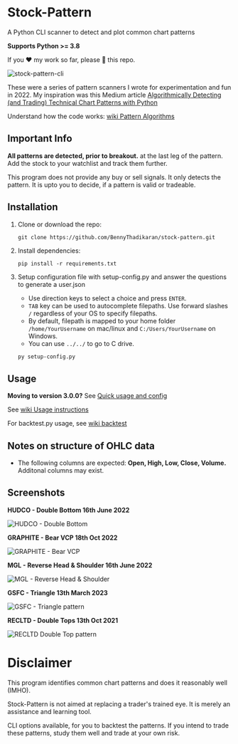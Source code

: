 # Stock-Pattern

A Python CLI scanner to detect and plot common chart patterns

**Supports Python >= 3.8**

If you :heart: my work so far, please :star2: this repo.

![stock-pattern-cli](https://res.cloudinary.com/doyu4uovr/image/upload/s--CieAES1A--/c_scale,f_auto,w_800/v1716034129/stock-pattern/stock-pattern-cli-v3_z92axi.png)

These were a series of pattern scanners I wrote for experimentation and fun in 2022. My inspiration was this Medium article [Algorithmically Detecting (and Trading) Technical Chart Patterns with Python](https://medium.com/automation-generation/algorithmically-detecting-and-trading-technical-chart-patterns-with-python-c577b3a396ed)

Understand how the code works: [wiki Pattern Algorithms](https://github.com/BennyThadikaran/stock-pattern/wiki/Pattern-Algorithms)

## Important Info

**All patterns are detected, prior to breakout.** at the last leg of the pattern. Add the stock to your watchlist and track them further.

This program does not provide any buy or sell signals. It only detects the pattern. It is upto you to decide, if a pattern is valid or tradeable.

## Installation

1. Clone or download the repo:

   ```
   git clone https://github.com/BennyThadikaran/stock-pattern.git
   ```

2. Install dependencies:

   ```
   pip install -r requirements.txt
   ```

3. Setup configuration file with setup-config.py and answer the questions to generate a user.json

   - Use direction keys to select a choice and press `ENTER`.
   - `TAB` key can be used to autocomplete filepaths. Use forward slashes `/` regardless of your OS to specify filepaths.
   - By default, filepath is mapped to your home folder `/home/YourUsername` on mac/linux and `C:/Users/YourUsername` on Windows.
   - You can use `../../` to go to C drive.

   ```bash
   py setup-config.py
   ```

## Usage

**Moving to version 3.0.0?** See [Quick usage and config](https://github.com/BennyThadikaran/stock-pattern/wiki/Quick-config-and-usage-summary-%E2%80%90-version-3.0.0)

See [wiki Usage instructions](https://github.com/BennyThadikaran/stock-pattern/wiki/Usage)

For backtest.py usage, see [wiki backtest](https://github.com/BennyThadikaran/stock-pattern/wiki/backtest-usage)

## Notes on structure of OHLC data

- The following columns are expected: **Open, High, Low, Close, Volume.** Additonal columns may exist.

## Screenshots

**HUDCO - Double Bottom 16th June 2022**

![HUDCO - Double Bottom](https://res.cloudinary.com/doyu4uovr/image/upload/s--nQ10RsSG--/c_scale,f_auto,w_700/v1702918851/stock-pattern/hudco-double-bottom_dtcvwj.png)

**GRAPHITE - Bear VCP 18th Oct 2022**

![GRAPHITE - Bear VCP](https://res.cloudinary.com/doyu4uovr/image/upload/s--LLToQmNv--/c_scale,f_auto,w_700/v1702918851/stock-pattern/graphite-bear-vcp_yi7cmv.png)

**MGL - Reverse Head & Shoulder 16th June 2022**

![MGL - Reverse Head & Shoulder](https://res.cloudinary.com/doyu4uovr/image/upload/s--RsyvqU2E--/c_scale,f_auto,w_700/v1702918852/stock-pattern/mgl-reverse-hns_pwkmel.png)

**GSFC - Triangle 13th March 2023**

![GSFC - Triangle pattern](https://res.cloudinary.com/doyu4uovr/image/upload/s--oiNVrg8u--/c_scale,f_auto,w_700/v1702918851/stock-pattern/gsfc-triangle_j32yi3.png)

**RECLTD - Double Tops 13th Oct 2021**

![RECLTD Double Top pattern](https://res.cloudinary.com/doyu4uovr/image/upload/s--lFTiRydt--/c_scale,f_auto,w_700/v1702918852/stock-pattern/recltd-double-top_accoad.png)

# Disclaimer

This program identifies common chart patterns and does it reasonably well (IMHO).

Stock-Pattern is not aimed at replacing a trader's trained eye. It is merely an assistance and learning tool.

CLI options available, for you to backtest the patterns. If you intend to trade these patterns, study them well and trade at your own risk.
